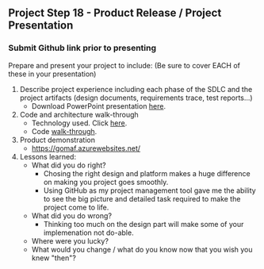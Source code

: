 ## Project Step 18 - Product Release / Project Presentation
### Submit Github link prior to presenting

Prepare and present your project to include: (Be sure to cover EACH of these in your presentation)

1. Describe project experience including each phase of the SDLC and the project artifacts (design documents, requirements trace, test reports...)
    * Download PowerPoint presentation [here](#).
2. Code and architecture walk-through
    * Technology used. Click [here](https://github.com/gowebUSA/O-MAF/blob/master/OMAF/readme.md#implemented-the-following-technology).
    * Code [walk-through](https://github.com/gowebUSA/O-MAF/tree/master/OMAF).
3.  Product demonstration
    * https://gomaf.azurewebsites.net/
4.  Lessons learned:
    * What did you do right?
      * Chosing the right design and platform makes a huge difference on making you project goes smoothly.
      * Using GitHub as my project management tool gave me the ability to see the big picture and detailed task required to make the project come to life.
    * What did you do wrong?
      * Thinking too much on the design part will make some of your implemenation not do-able.
    * Where were you lucky?
    * What would you change / what do you know now that you wish you knew "then"?
